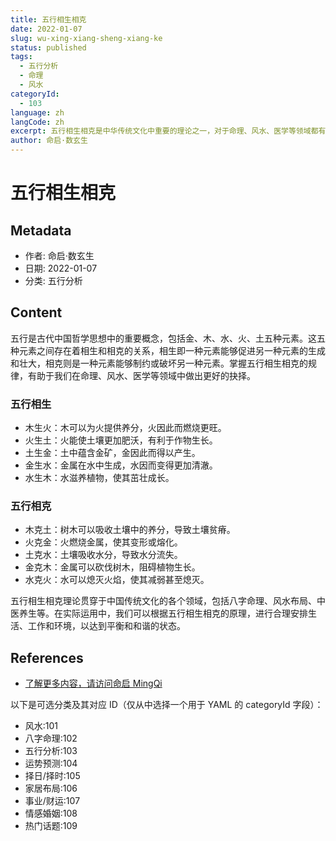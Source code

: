 ```yaml
---
title: 五行相生相克
date: 2022-01-07
slug: wu-xing-xiang-sheng-xiang-ke
status: published
tags:
  - 五行分析
  - 命理
  - 风水
categoryId:
  - 103
language: zh
langCode: zh
excerpt: 五行相生相克是中华传统文化中重要的理论之一，对于命理、风水、医学等领域都有重要的应用价值。
author: 命启·数玄生
---
```


# 五行相生相克

## Metadata
- 作者: 命启·数玄生
- 日期: 2022-01-07
- 分类: 五行分析

## Content

五行是古代中国哲学思想中的重要概念，包括金、木、水、火、土五种元素。这五种元素之间存在着相生和相克的关系，相生即一种元素能够促进另一种元素的生成和壮大，相克则是一种元素能够制约或破坏另一种元素。掌握五行相生相克的规律，有助于我们在命理、风水、医学等领域中做出更好的抉择。

### 五行相生

- 木生火：木可以为火提供养分，火因此而燃烧更旺。
- 火生土：火能使土壤更加肥沃，有利于作物生长。
- 土生金：土中蕴含金矿，金因此而得以产生。
- 金生水：金属在水中生成，水因而变得更加清澈。
- 水生木：水滋养植物，使其茁壮成长。

### 五行相克

- 木克土：树木可以吸收土壤中的养分，导致土壤贫瘠。
- 火克金：火燃烧金属，使其变形或熔化。
- 土克水：土壤吸收水分，导致水分流失。
- 金克木：金属可以砍伐树木，阻碍植物生长。
- 水克火：水可以熄灭火焰，使其减弱甚至熄灭。

五行相生相克理论贯穿于中国传统文化的各个领域，包括八字命理、风水布局、中医养生等。在实际运用中，我们可以根据五行相生相克的原理，进行合理安排生活、工作和环境，以达到平衡和和谐的状态。

## References
- [了解更多内容，请访问命启 MingQi](https://www.mingqi.me)
  
以下是可选分类及其对应 ID（仅从中选择一个用于 YAML 的 categoryId 字段）：
- 风水:101
- 八字命理:102
- 五行分析:103
- 运势预测:104
- 择日/择时:105
- 家居布局:106
- 事业/财运:107
- 情感婚姻:108
- 热门话题:109